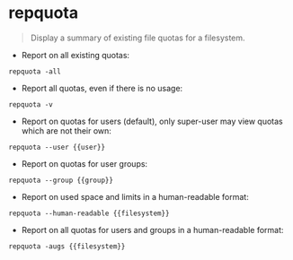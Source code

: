 # repquota

> Display a summary of existing file quotas for a filesystem.

- Report on all existing quotas:

`repquota -all`

- Report all quotas, even if there is no usage:

`repquota -v`

- Report on quotas for users (default), only super-user may view quotas which are not their own:

`repquota --user {{user}}`

- Report on quotas for user groups:

`repquota --group {{group}}`

- Report on used space and limits in a human-readable format:

`repquota --human-readable {{filesystem}}`

- Report on all quotas for users and groups in a human-readable format:

`repquota -augs {{filesystem}}`

